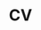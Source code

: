 ---
layout: CV
permalink: /cv/
title: CV
nav: true
nav_order: 3
cv_pdf: Feuillade_CV.pdf
description: 
toc:
  sidebar: left
---